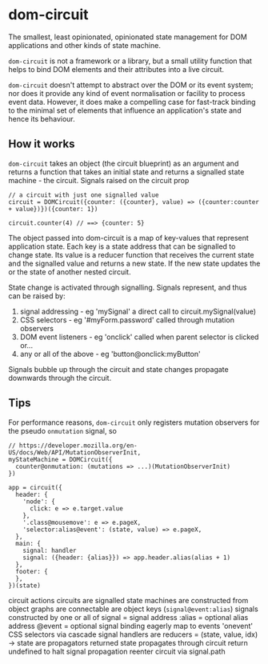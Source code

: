 # dom-circuit

The smallest, least opinionated, opinionated state management for DOM applications and other kinds of state machine.

`dom-circuit` is not a framework or a library, but a small utility function that helps to bind DOM elements and their attributes into a live circuit.

`dom-circuit` doesn't attempt to abstract over the DOM or its event system; nor does it provide any kind of event normalisation or facility to process event data. However, it does make a compelling case for fast-track binding to the minimal set of elements that influence an application's state and hence its behaviour.

## How it works

`dom-circuit` takes an object (the circuit blueprint) as an argument and returns a function that takes an initial state and returns a signalled state machine - the circuit. Signals raised on the circuit prop

```
// a circuit with just one signalled value
circuit = DOMCircuit({counter: ({counter}, value) => ({counter:counter + value})})({counter: 1})

circuit.counter(4) // ==> {counter: 5}
```

The object passed into dom-circuit is a map of key-values that represent application state. Each key is a state address that can be signalled to change state. Its value is a reducer function that receives the current state and the signalled value and returns a new state. If the new state updates the or the state of another nested circuit.

State change is activated through signalling. Signals represent, and thus can be raised by:

1. signal addressing - eg 'mySignal' a direct call to circuit.mySignal(value)
2. CSS selectors - eg '#myForm.password' called through mutation observers
3. DOM event listeners - eg 'onclick' called when parent selector is clicked or...
4. any or all of the above - eg 'button@onclick:myButton'

Signals bubble up through the circuit and state changes propagate downwards through the circuit.

## Tips

For performance reasons, `dom-circuit` only registers mutation observers for the pseudo `onmutation` signal, so

```
// https://developer.mozilla.org/en-US/docs/Web/API/MutationObserverInit,
myStateMachine = DOMCircuit({
  counter@onmutation: (mutations => ...)(MutationObserverInit)
})
```

```
app = circuit({
  header: {
    'node': {
      click: e => e.target.value
    },
    '.class@mousemove': e => e.pageX,
    'selector:alias@event': (state, value) => e.pageX,
  },
  main: {
    signal: handler
    signal: ({header: {alias}}) => app.header.alias(alias + 1)
  },
  footer: {
  },
})(state)
```

circuit actions
circuits
are signalled state machines
are constructed from object graphs
are connectable
are object keys (`signal@event:alias`)
signals
constructed by one or all of
signal = signal address
:alias = optional alias address
@event = optional signal binding
eagerly map to
events 'onevent'
CSS selectors via cascade
signal handlers
are reducers = (state, value, idx) -> state
are propagators
returned state propagates through circuit
return undefined to halt signal propagation
reenter circuit via signal.path
